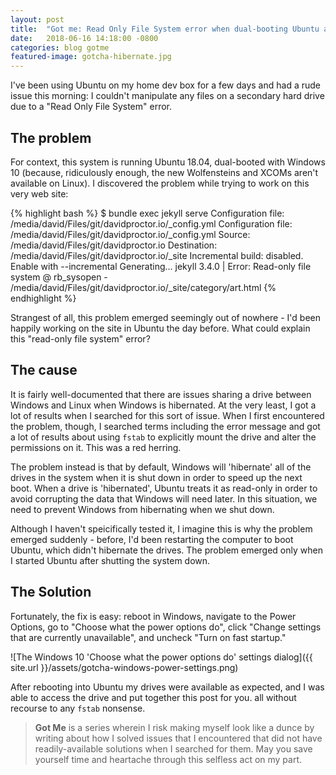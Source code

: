 ```yaml
---
layout: post
title:  "Got me: Read Only File System error when dual-booting Ubuntu and Windows"
date:   2018-06-16 14:18:00 -0800
categories: blog gotme
featured-image: gotcha-hibernate.jpg
---
```

I've been using Ubuntu on my home dev box for a few days and had a rude issue this morning: I couldn't manipulate any files on a secondary hard drive due to a "Read Only File System" error.<!--more-->

## The problem

For context, this system is running Ubuntu 18.04, dual-booted with Windows 10 (because, ridiculously enough, the new Wolfensteins and XCOMs aren't available on Linux). I discovered the problem while trying to work on this very web site:

{% highlight bash %}
$ bundle exec jekyll serve
  Configuration file: /media/david/Files/git/davidproctor.io/_config.yml
  Configuration file: /media/david/Files/git/davidproctor.io/_config.yml
              Source: /media/david/Files/git/davidproctor.io
         Destination: /media/david/Files/git/davidproctor.io/_site
   Incremental build: disabled. Enable with --incremental
        Generating...
  jekyll 3.4.0 | Error:  Read-only file system @ rb_sysopen - /media/david/Files/git/davidproctor.io/_site/category/art.html
{% endhighlight %}

Strangest of all, this problem emerged seemingly out of nowhere - I'd been happily working on the site in Ubuntu the day before. What could explain this "read-only file system" error?

## The cause

It is fairly well-documented that there are issues sharing a drive between Windows and Linux when Windows is hibernated. At the very least, I got a lot of results when I searched for this sort of issue. When I first encountered the problem, though, I searched terms including the error message and got a lot of results about using `fstab` to explicitly mount the drive and alter the permissions on it. This was a red herring.

The problem instead is that by default, Windows will 'hibernate' all of the drives in the system when it is shut down in order to speed up the next boot. When a drive is 'hibernated', Ubuntu treats it as read-only in order to avoid corrupting the data that Windows will need later. In this situation, we need to prevent Windows from hibernating when we shut down.

Although I haven't speicifically tested it, I imagine this is why the problem emerged suddenly - before, I'd been restarting the computer to boot Ubuntu, which didn't hibernate the drives. The problem emerged only when I started Ubuntu after shutting the system down.

## The Solution

Fortunately, the fix is easy: reboot in Windows, navigate to the Power Options, go to "Choose what the power options do", click "Change settings that are currently unavailable", and uncheck "Turn on fast startup."

![The Windows 10 'Choose what the power options do' settings dialog]({{ site.url }}/assets/gotcha-windows-power-settings.png)

After rebooting into Ubuntu my drives were available as expected, and I was able to access the drive and put together this post for you. all without recourse to any `fstab` nonsense.

> **Got Me** is a series wherein I risk making myself look like a dunce by writing about how I solved issues that I encountered that did not have readily-available solutions when I searched for them. May you save yourself time and heartache through this selfless act on my part.
